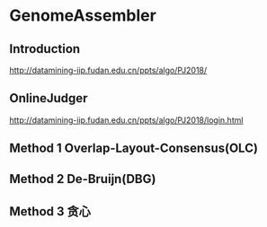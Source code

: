 # GenomeAssembler

## Introduction

http://datamining-iip.fudan.edu.cn/ppts/algo/PJ2018/

## OnlineJudger

http://datamining-iip.fudan.edu.cn/ppts/algo/PJ2018/login.html

## Method 1 Overlap-Layout-Consensus(OLC)

## Method 2 De-Bruijn(DBG)

## Method 3 贪心